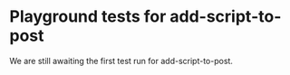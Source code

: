 # Playground tests for add-script-to-post
We are still awaiting the first test run for add-script-to-post.
